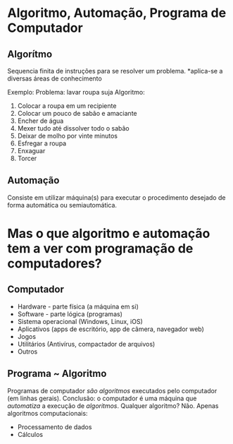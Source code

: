 # Algoritmo, Automação, Programa de Computador

## Algorítmo

Sequencia finita de instruções para se resolver um problema.
*aplica-se a diversas áreas de conhecimento

Exemplo:
Problema: lavar roupa suja
Algoritmo:
1) Colocar a roupa em um recipiente
2) Colocar um pouco de sabão e amaciante
3) Encher de água
4) Mexer tudo até dissolver todo o sabão
5) Deixar de molho por vinte minutos
6) Esfregar a roupa
7) Enxaguar
8) Torcer

## Automação

Consiste em utilizar máquina(s) para executar o procedimento
desejado de forma automática ou semiautomática.

# Mas o que algoritmo e automação tem a ver com programação de computadores?

## Computador

* Hardware - parte física (a máquina em si)
* Software - parte lógica (programas)
* Sistema operacional (Windows, Linux, iOS)
* Aplicativos (apps de escritório, app de câmera,
navegador web)
* Jogos
* Utilitários (Antivírus, compactador de arquivos)
* Outros

## Programa ~ Algoritmo

Programas de computador *são algoritmos* executados pelo computador
(em linhas gerais).
Conclusão: o computador é uma máquina que *automatiza* a execução de
*algoritmos*.
Qualquer algoritmo? Não. Apenas algoritmos computacionais:
- Processamento de dados
- Cálculos
